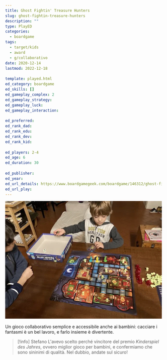 ```yaml
---
title: Ghost Fightin' Treasure Hunters
slug: ghost-fightin-treasure-hunters
description: ""
type: PlayED
categories:
  - boardgame
tags:
  - target/kids
  - award
  - g/collaborativo
date: 2020-12-14
lastmod: 2022-12-18

template: played.html
ed_category: boardgame
ed_skills: []
ed_gameplay_complex: 2
ed_gameplay_strategy: 
ed_gameplay_luck: 
ed_gameplay_interaction: 

ed_preferred: 
ed_rank_dad: 
ed_rank_edu: 
ed_rank_dev: 
ed_rank_kid: 

ed_players: 2-4
ed_age: 6
ed_duration: 30

ed_publisher: 
ed_year: 
ed_url_details: https://www.boardgamegeek.com/boardgame/146312/ghost-fightin-treasure-hunters
ed_url_play: 
---
```


![](../../assets/img/played/boardgame/ghost_fighting.webp)

Un gioco collaborativo semplice e accessibile anche ai bambini: cacciare i fantasmi è un bel lavoro, e farlo insieme è divertente.

> [!info] Stefano
> L'avevo scelto perché vincitore del premio _Kinderspiel des Jahres_, ovvero miglior gioco per bambini, e confermiamo che sono sininimi di qualità. Nel dubbio, andate sul sicuro!

